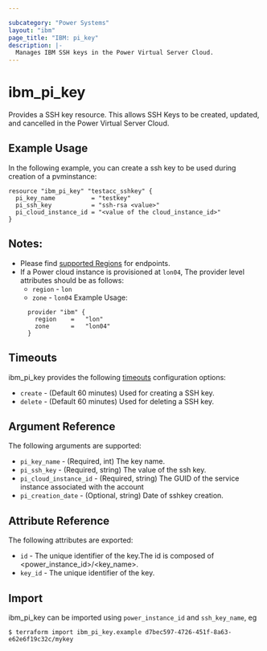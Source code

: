 ```yaml
---

subcategory: "Power Systems"
layout: "ibm"
page_title: "IBM: pi_key"
description: |-
  Manages IBM SSH keys in the Power Virtual Server Cloud.
---
```


# ibm\_pi_key

Provides a SSH key resource. This allows SSH Keys to be created, updated, and cancelled in the Power Virtual Server Cloud.

## Example Usage

In the following example, you can create a ssh key to be used during creation of a pvminstance:

```hcl
resource "ibm_pi_key" "testacc_sshkey" {
  pi_key_name          = "testkey"
  pi_ssh_key           = "ssh-rsa <value>"
  pi_cloud_instance_id = "<value of the cloud_instance_id>"
}
```
## Notes:
* Please find [supported Regions](https://cloud.ibm.com/apidocs/power-cloud#endpoint) for endpoints.
* If a Power cloud instance is provisioned at `lon04`, The provider level attributes should be as follows:
  * `region` - `lon`
  * `zone` - `lon04`
  Example Usage:
  ```hcl
    provider "ibm" {
      region    =   "lon"
      zone      =   "lon04"
    }
  ```

## Timeouts

ibm_pi_key provides the following [timeouts](https://www.terraform.io/docs/configuration/resources.html#timeouts) configuration options:

* `create` - (Default 60 minutes) Used for creating a SSH key.
* `delete` - (Default 60 minutes) Used for deleting a SSH key.

## Argument Reference

The following arguments are supported:

* `pi_key_name` - (Required, int) The key name.
* `pi_ssh_key` - (Required, string) The value of the ssh key.
* `pi_cloud_instance_id` - (Required, string) The GUID of the service instance associated with the account
* `pi_creation_date` - (Optional, string) Date of sshkey creation.

## Attribute Reference

The following attributes are exported:

* `id` - The unique identifier of the key.The id is composed of \<power_instance_id\>/\<key_name\>.
* `key_id` -  The unique identifier of the key.

## Import

ibm_pi_key can be imported using `power_instance_id` and `ssh_key_name`, eg

```
$ terraform import ibm_pi_key.example d7bec597-4726-451f-8a63-e62e6f19c32c/mykey
```